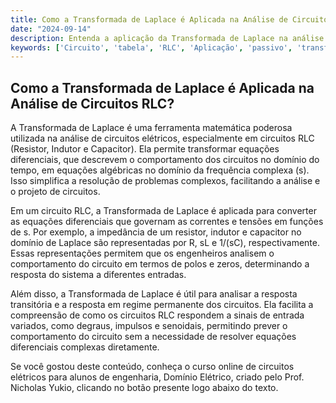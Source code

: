 ```yaml
---
title: Como a Transformada de Laplace é Aplicada na Análise de Circuitos RLC?
date: "2024-09-14"
description: Entenda a aplicação da Transformada de Laplace na análise de circuitos RLC.
keywords: ['Circuito', 'tabela', 'RLC', 'Aplicação', 'passivo', 'transformada', 'circuito']
---
```


## Como a Transformada de Laplace é Aplicada na Análise de Circuitos RLC?

A Transformada de Laplace é uma ferramenta matemática poderosa utilizada na análise de circuitos elétricos, especialmente em circuitos RLC (Resistor, Indutor e Capacitor). Ela permite transformar equações diferenciais, que descrevem o comportamento dos circuitos no domínio do tempo, em equações algébricas no domínio da frequência complexa (s). Isso simplifica a resolução de problemas complexos, facilitando a análise e o projeto de circuitos.

Em um circuito RLC, a Transformada de Laplace é aplicada para converter as equações diferenciais que governam as correntes e tensões em funções de s. Por exemplo, a impedância de um resistor, indutor e capacitor no domínio de Laplace são representadas por R, sL e 1/(sC), respectivamente. Essas representações permitem que os engenheiros analisem o comportamento do circuito em termos de polos e zeros, determinando a resposta do sistema a diferentes entradas.

Além disso, a Transformada de Laplace é útil para analisar a resposta transitória e a resposta em regime permanente dos circuitos. Ela facilita a compreensão de como os circuitos RLC respondem a sinais de entrada variados, como degraus, impulsos e senoidais, permitindo prever o comportamento do circuito sem a necessidade de resolver equações diferenciais complexas diretamente.

Se você gostou deste conteúdo, conheça o curso online de circuitos elétricos para alunos de engenharia, Domínio Elétrico, criado pelo Prof. Nicholas Yukio, clicando no botão presente logo abaixo do texto.